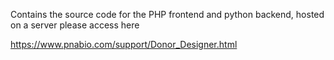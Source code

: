 Contains the source code for the PHP frontend and python backend, hosted on a server please access here 

https://www.pnabio.com/support/Donor_Designer.html
